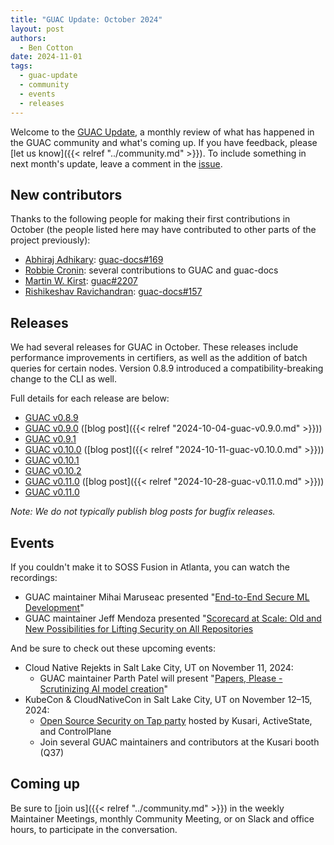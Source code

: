 ```yaml
---
title: "GUAC Update: October 2024"
layout: post
authors: 
  - Ben Cotton
date: 2024-11-01
tags:
  - guac-update
  - community
  - events
  - releases
---
```


Welcome to the [GUAC Update](/tags/guac-update), a monthly review of what has happened in the GUAC community and what's coming up.
If you have feedback, please [let us know]({{< relref "../community.md" >}}).
To include something in next month's update, leave a comment in the [issue](https://github.com/guacsec/guac-landing/issues/104).

## New contributors

Thanks to the following people for making their first contributions in October
(the people listed here may have contributed to other parts of the project previously):

* [Abhiraj Adhikary](https://github.com/abhirajadhikary06): [guac-docs#169](https://github.com/guacsec/guac-docs/pull/169)
* [Robbie Cronin](https://github.com/robert-cronin): several contributions to GUAC and guac-docs
* [Martin W. Kirst](https://github.com/nitram509): [guac#2207](https://github.com/guacsec/guac/pull/2207)
* [Rishikeshav Ravichandran](https://github.com/iblameRishi): [guac-docs#157](https://github.com/guacsec/guac-docs/pull/157)

## Releases

We had several releases for GUAC in October.
These releases include performance improvements in certifiers, as well as the addition of batch queries for certain nodes.
Version 0.8.9 introduced a compatibility-breaking change to the CLI as well.

Full details for each release are below:

* [GUAC v0.8.9](https://github.com/guacsec/guac/releases/tag/v0.8.9)
* [GUAC v0.9.0](https://github.com/guacsec/guac/releases/tag/v0.9.0) ([blog post]({{< relref "2024-10-04-guac-v0.9.0.md" >}}))
* [GUAC v0.9.1](https://github.com/guacsec/guac/releases/tag/v0.9.1) 
* [GUAC v0.10.0](https://github.com/guacsec/guac/releases/tag/v0.10.0) ([blog post]({{< relref "2024-10-11-guac-v0.10.0.md" >}}))
* [GUAC v0.10.1](https://github.com/guacsec/guac/releases/tag/v0.10.1)
* [GUAC v0.10.2](https://github.com/guacsec/guac/releases/tag/v0.10.2)
* [GUAC v0.11.0](https://github.com/guacsec/guac/releases/tag/v0.11.0) ([blog post]({{< relref "2024-10-28-guac-v0.11.0.md" >}}))
* [GUAC v0.11.0](https://github.com/guacsec/guac/releases/tag/v0.11.1)

*Note: We do not typically publish blog posts for bugfix releases.*

## Events

If you couldn't make it to SOSS Fusion in Atlanta, you can watch the recordings:

* GUAC maintainer Mihai Maruseac presented "[End-to-End Secure ML Development](https://youtu.be/DqJz4qvYrTg)"
* GUAC maintainer Jeff Mendoza presented "[Scorecard at Scale: Old and New Possibilities for Lifting Security on All Repositories](https://www.youtube.com/watch?v=-XZqbO3hGcw)

And be sure to check out these upcoming events:

* Cloud Native Rejekts in Salt Lake City, UT on November 11, 2024:
    * GUAC maintainer Parth Patel will present "[Papers, Please - Scrutinizing AI model creation](https://cfp.cloud-native.rejekts.io/cloud-native-rejekts-na-salt-lake-city-2024/talk/WAKSFW/)"
* KubeCon & CloudNativeCon in Salt Lake City, UT on November 12–15, 2024:
    * [Open Source Security on Tap party](https://www.eventbrite.com/e/open-source-security-on-tap-tickets-1039261919377) hosted by Kusari, ActiveState, and ControlPlane
    * Join several GUAC maintainers and contributors at the Kusari booth (Q37)

## Coming up

Be sure to [join us]({{< relref "../community.md" >}}) in the weekly Maintainer Meetings, monthly Community Meeting, or on Slack and office hours, to participate in the conversation.
